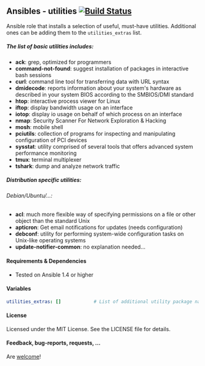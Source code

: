 ## Ansibles - utilities [![Build Status](https://travis-ci.org/Ansibles/utilities.png)](https://travis-ci.org/Ansibles/utilities)

Ansible role that installs a selection of useful, must-have utilities. Additional ones can be adding them to the `utilities_extras` list.

##### The list of basic utilities includes:
- **ack**: grep, optimized for programmers
- **command-not-found**: suggest installation of packages in interactive bash sessions
- **curl**: command line tool for transferring data with URL syntax
- **dmidecode**: reports information about your system's hardware as described in your system BIOS according to the SMBIOS/DMI standard
- **htop**: interactive process viewer for Linux
- **iftop**: display bandwidth usage on an interface
- **iotop**: display io usage on behalf of which process on an interface
- **nmap**: Security Scanner For Network Exploration & Hacking
- **mosh**: mobile shell
- **pciutils**: collection of programs for inspecting and manipulating configuration of PCI devices
- **sysstat**: utility comprised of several tools that offers advanced system performance monitoring
- **tmux**: terminal multiplexer
- **tshark**: dump and analyze network traffic

##### Distribution specific utilities:

###### Debian/Ubuntu/...:
- **acl**: much more flexible way of specifying permissions on a file or other object than the standard Unix
- **apticron**: Get email notifications for updates (needs configuration)
- **debconf**: utility for performing system-wide configuration tasks on Unix-like operating systems
- **update-notifier-common**: no explanation needed...

#### Requirements & Dependencies
- Tested on Ansible 1.4 or higher


#### Variables

```yaml
utilities_extras: []            # List of additional utility package names to be installed
```


#### License

Licensed under the MIT License. See the LICENSE file for details.


#### Feedback, bug-reports, requests, ...

Are [welcome](https://github.com/ansibles/utilities/issues)!
